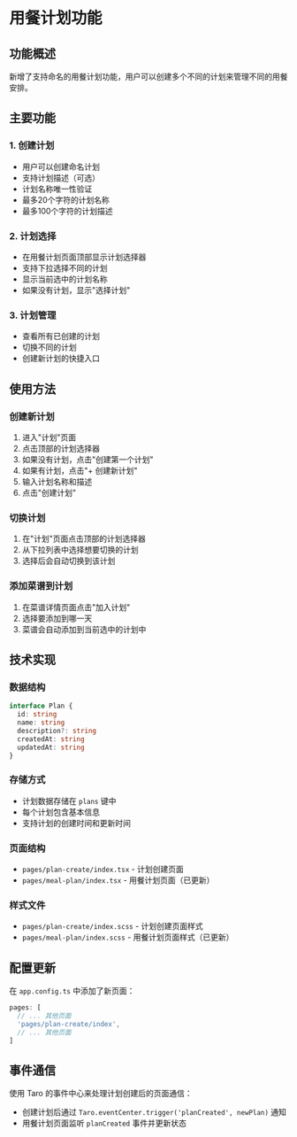 # 用餐计划功能

## 功能概述

新增了支持命名的用餐计划功能，用户可以创建多个不同的计划来管理不同的用餐安排。

## 主要功能

### 1. 创建计划
- 用户可以创建命名计划
- 支持计划描述（可选）
- 计划名称唯一性验证
- 最多20个字符的计划名称
- 最多100个字符的计划描述

### 2. 计划选择
- 在用餐计划页面顶部显示计划选择器
- 支持下拉选择不同的计划
- 显示当前选中的计划名称
- 如果没有计划，显示"选择计划"

### 3. 计划管理
- 查看所有已创建的计划
- 切换不同的计划
- 创建新计划的快捷入口

## 使用方法

### 创建新计划
1. 进入"计划"页面
2. 点击顶部的计划选择器
3. 如果没有计划，点击"创建第一个计划"
4. 如果有计划，点击"+ 创建新计划"
5. 输入计划名称和描述
6. 点击"创建计划"

### 切换计划
1. 在"计划"页面点击顶部的计划选择器
2. 从下拉列表中选择想要切换的计划
3. 选择后会自动切换到该计划

### 添加菜谱到计划
1. 在菜谱详情页面点击"加入计划"
2. 选择要添加到哪一天
3. 菜谱会自动添加到当前选中的计划中

## 技术实现

### 数据结构
```typescript
interface Plan {
  id: string
  name: string
  description?: string
  createdAt: string
  updatedAt: string
}
```

### 存储方式
- 计划数据存储在 `plans` 键中
- 每个计划包含基本信息
- 支持计划的创建时间和更新时间

### 页面结构
- `pages/plan-create/index.tsx` - 计划创建页面
- `pages/meal-plan/index.tsx` - 用餐计划页面（已更新）

### 样式文件
- `pages/plan-create/index.scss` - 计划创建页面样式
- `pages/meal-plan/index.scss` - 用餐计划页面样式（已更新）

## 配置更新

在 `app.config.ts` 中添加了新页面：
```typescript
pages: [
  // ... 其他页面
  'pages/plan-create/index',
  // ... 其他页面
]
```

## 事件通信

使用 Taro 的事件中心来处理计划创建后的页面通信：
- 创建计划后通过 `Taro.eventCenter.trigger('planCreated', newPlan)` 通知
- 用餐计划页面监听 `planCreated` 事件并更新状态 